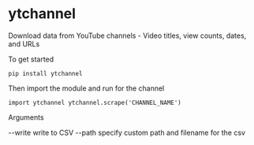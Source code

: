 # ytchannel
Download data from YouTube channels - Video titles, view counts, dates, and URLs

To get started

`pip install ytchannel`

Then import the module and run for the channel

`import ytchannel
ytchannel.scrape('CHANNEL_NAME')`

Arguments

--write    write to CSV
--path     specify custom path and filename for the csv